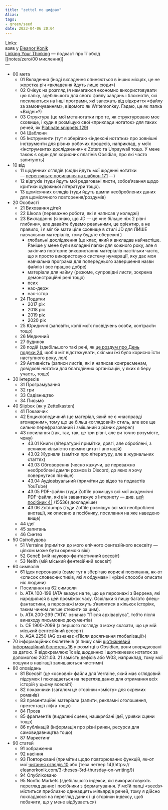 ```yaml
---
title: "zettel по цифрах"
Alias: 
tags:
- green/seed
date: 2023-04-06 20:04
---
```

Links:  
взяв у [Eleanor Konik](https://github.com/eleanorkonik)  
[Linking Your Thinking](https://www.youtube.com/@linkingyourthinking)  — подкаст про її обсід  
[[notes/zero/00 мислення]]  
—

- 00 мета
    - 01 Вкладення (іноді вкладення опиняються в інших місцях, це не жорстка річ «вкладення йдуть лише сюди»)
    - 02 Очікує на розгляд (я намагаюся економно використовувати цю папку, здебільшого для свого файлу завдань і блокнотів, які посилаються на інші програми, які залежать від відкриття «файлу за замовчуванням», відомого як Writemonkey. Гадаю, це як папка «Вхідні»?)
    - 03 Структура (це мої метанотатки про те, як структуровано моє сховище, і куди я розміщую свої «приклади нотаток» для таких речей, як [Platinate snippets 129](https://github.com/eleanorkonik/-palatinate))
    - 04 Шаблони
    - 05 Інструменти (тут я зберігаю «індексні нотатки» про зовнішні інструменти для різних робочих процесів, наприклад, у моїх «інструментах дослідження» є Zotero та Unpaywall тощо. У мене також є один для корисних плагінів Obsidian, про які часто запитують)
- 10 від
    - 11 щоденних оглядів (сюди йдуть мої щоденні нотатки — [перегляньте посилання на шаблон 171](https://forum.obsidian.md/t/a-template-for-daily-notes/15619/5) —)
    - 12 відгуків (туди йдуть мої редаговані листи, зобов’язання щодо критики художньої літератури тощо).
    - 13 щомісячних оглядів (туди йдуть дампи необроблених даних для щомісячного повторення/роздумів)
- 20 Особисті
    - 21 Виховання дітей
    - 22 Школа (переважно роботи, які я написав у коледжі)
    - 23 Викладання (я знаю, що JD — це «не більше ніж 2 рівні глибини», але давайте будемо реальними, це орієнтир, а не правило, і я міг би мати ціле сховище в стилі JD для ЛИШЕ навчальних матеріалів, тому будьте обережні )
        - глобальні дослідження (це клас, який я викладав найчастіше. Раніше у мене були вкладені папки для кожного року, але я закінчив повторне використання матеріалів настільки часто, що я просто використовую систему нумерації, яку дає моя навчальна програма для попереднього завершення назви файлів і все працює добре)
        - матеріали для найму (резюме, супровідні листи, зокрема демонстраційні речі тощо)
        - псих
        - нас-держ
        - нас-істор
    - 24 Податки
        - 2017 рік
        - 2018 рік
        - 2019 рік
        - 2020 рік
    - 25 Юридичні (заповіти, копії моїх посвідчень особи, контракти тощо)
    - 26 Медичний
    - 27 будинок
    - 28 подій (здебільшого такі речі, як [це роздум про День подяки 24](https://www.instagram.com/p/BdaxL4UDmCA/), щоб я міг відстежувати, скільки їжі було корисно їсти наступного року, лол)
    - 29 Активність (записи листів, які я написав конгресменам, довідкові нотатки для благодійних організацій, у яких я беру участь, тощо)
- 30 інтересів
    - 31 Програмування
    - 32 гри
    - 33 Садівництво
    - 34 Письмо
- 40 Slipbox (як у Zettelkasten)
    - 41 Покажчик
    - 42 Енциклопедичний (це матеріал, який не є «насправді атомарним», тому що це більш «оглядовий» стиль, але все ще сильно перефразований і змішаний з різних джерел)
    - 43 посилання (так, так, так, це три рівні, але ви точно розумієте, чому)
        - 43.01 Книги (літературні примітки, довгі, але оброблені, з великою кількістю прямих цитат і анотацій)
        - 43.02 Журнали (замітки про літературу, але в журнальних статтях)
        - 43.03 Обговорення (чесно кажучи, це переважно необроблені дампи розмов із Discord, до яких я хочу повернутися пізніше)
        - 43.04 Аудіовізуальний (примітки до відео та подкастів YouTube)
        - 43.05 PDF-файли (туди Zotfile розміщує всі мої академічні PDF-файли, які він завантажує з Інтернету — див. [цей посібник 41](https://forum.obsidian.md/t/zotero-zotfile-mdnotes-obsidian-dataview-workflow) /15536) докладніше)
        - 43.06 Zotdumps (туди Zotfile розміщує всі мої необроблені анотації, як описано в посібнику, посилання на яке наведено вище)
    - 44 ідеї
    - 45 запитань
    - 46 Синтез
- 50 Світобудова
    - 51 Verraine (примітки до мого епічного фентезійного всесвіту — цілком може бути окремою вікі)
    - 52 GeneE (мій науково-фантастичний всесвіт)
    - 53 Neith (мій міський фентезійний всесвіт)
- 60 символів
    - 61 ідея персонажів (саме тут я зберігаю корисні посилання, як-от «список словесних тиків, які я обдумав» і «різні способи описати ніс людини)
    - Посилання на 62 символи
    - b. ATA 100-199 (ATA вказує на те, що це персонажі з Веррена, які народилися в цей проміжок часу. Оскільки я пишу багато флеш-фантастики, а персонажі можуть з’являтися в кількох історіях, таким чином легше стежити за цим).
    - b. ATA 200-299 ("ATA" означає "Після архіваріуса", тобто після винаходу письмових документів)
    - b. CE 1900-2099 (з першого погляду я можу сказати, що це мій міський фентезійний всесвіт)
    - b. AGA 2250 (AG означає «Після досягнення глобалізації»)
- 70 інформаційних бюлетенів (я пишу свій [щотижневий інформаційний бюлетень 16](https://eleanorkonik.com/subscribe/) у розмітці в Obsidian, вони впорядковані за датою. Я відокремлюю їх від щоденних і щотижневих нотаток за допомогою 2021.03. 21 замість дефісів або W03, наприклад, тому мої пошуки в навігації залишаються чистими)
- 80 оповідань
    - 81 Всесвіт (це «основні» файли для Verraine, який має оглядовий підсумок і покладається на перегляд даних для отримання всіх історій у цьому всесвіті)
    - 82 покажчики (загалом це сторінки «змісту» для окремих романів)
    - 83 презентаційні матеріали (запити, рекламні оголошення, презентації ліфта тощо)
    - 84 Проза
    - 85 фрагментів (видалені сцени, нашкрябані ідеї, уривки сцени тощо)
    - 86 публікацій (інформація про різні ринки, ресурси для самовидавництва тощо)
    - 87 Маркетинг
- 90 статей
    - 91 зображення
    - 92 насіння
    - 93 Повторювані (примітки щодо повторюваних функцій, як-от мої [читання оглядів 10](https://eleanorkonik.com/reading-roundup-edible-entrails-self-fermenting-wine/) або [теза четвер 14](https:// eleanorkonik.com/3-theses-3rd-thursday-on-writing/))
    - 94 Опубліковано
    - 95 Nonfic Markets (здебільшого індекси, які використовують перегляд даних і посібники з форматування. У моїй папці «seeds» міститься приблизно одинадцять мільярдів речей, тому я дійсно покладаюся на перегляд даних і ці сторінки індексу, щоб побачити, що у мене відбувається)


